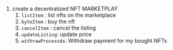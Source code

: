 1. create a decentralized NFT MARKETPLAY
    1. `listItem` : list nfts on the marketplace
    2. `byteItem` : buy the nft
    3. `cancelItem` : cancel the listing
    4. `updateListing`: update price
    5. `withrawProcessds`: Withdraw payment for my bought NFTs

